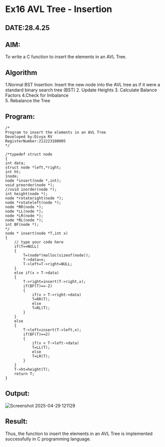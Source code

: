 # Ex16 AVL Tree - Insertion
## DATE:28.4.25
## AIM:
To write a C function to insert the elements in an AVL Tree.

## Algorithm
1.Normal BST Insertion: Insert the new node into the AVL tree as if it were a standard binary search tree (BST) 
2. Update Heights
3. Calculate Balance Factors
4.Check for Imbalance  
5. Rebalance the Tree   

## Program:
```
/*
Program to insert the elements in an AVL Tree
Developed by:Divya RV 
RegisterNumber:212223100005  
*/
```
```
/*typedef struct node
{
int data;
struct node *left,*right;
int ht;
}node;
node *insert(node *,int);
void preorder(node *);
//void inorder(node *);
int height(node *);
node *rotateright(node *);
node *rotateleft(node *);
node *RR(node *);
node *LL(node *);
node *LR(node *);
node *RL(node *);
int BF(node *);
*/ 
node * insert(node *T,int x)
{
    // type your code here
    if(T==NULL)
    {
        T=(node*)malloc(sizeof(node));
        T->data=x;
        T->left=T->right=NULL;
    }
    else if(x > T->data)
    {
        T->right=insert(T->right,x);
        if(BF(T)==-2)
        {
            if(x > T->right->data)
            T=RR(T);
            else
            T=RL(T);
        }
    }
    else
    {
        T->left=insert(T->left,x);
        if(BF(T)==2)
        {
            if(x < T->left->data)
            T=LL(T);
            else
            T=LR(T);
        }
    }
    T->ht=height(T);
    return T;
}

```
## Output:

![Screenshot 2025-04-29 121129](https://github.com/user-attachments/assets/57bc6b19-0ee1-4374-a073-f43d7317de0b)


## Result:
Thus, the function to insert the elements in an AVL Tree is implemented successfully in C programming language.
